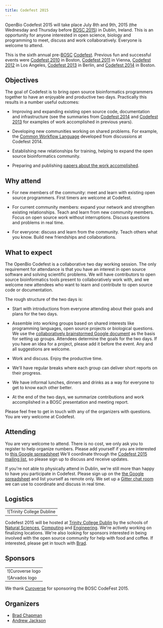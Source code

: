 ```yaml
---
title: Codefest 2015
---
```


OpenBio Codefest 2015 will take place July 8th and 9th, 2015 (the
Wednesday and Thursday before [BOSC 2015](BOSC_2015 "wikilink")) in
Dublin, Ireland. This is an opportunity for anyone interested in open
science, biology and programming to meet, discuss and work
collaboratively. Everyone is welcome to attend.

This is the sixth annual pre-[BOSC](BOSC "wikilink")
[Codefest](Codefest "wikilink"). Previous fun and successful events were
[Codefest 2010](Codefest_2010 "wikilink") in Boston, [Codefest
2011](Codefest_2011 "wikilink") in Vienna, [Codefest
2012](Codefest_2012 "wikilink") in Los Angeles, [Codefest
2013](Codefest_2013 "wikilink") in Berlin, and [Codefest
2014](Codefest_2014 "wikilink") in Boston.

Objectives
----------

The goal of Codefest is to bring open source bioinformatics programmers
together to have an enjoyable and productive two days. Practically this
results in a number useful outcomes:

-   Improving and expanding existing open source code, documentation and
    infrastructure (see the summaries from [Codefest
    2014](https://docs.google.com/presentation/d/114yvrK0Veasc_ns_rg484j2xxRi1h7wNlU2XKONuUqY/edit)
    and [Codefest
    2013](http://bcb.io/2013/07/18/summary-from-bioinformatics-open-science-codefest-2013-tools-infrastructure-standards-and-visualization/)
    for examples of work accomplished in previous years).

<!-- -->

-   Developing new communities working on shared problems. For example,
    the [Common Workflow
    Language](https://groups.google.com/forum/#!forum/common-workflow-language)
    developed from discussions at Codefest 2014.

<!-- -->

-   Establishing new relationships for training, helping to expand the
    open source bioinformatics community.

<!-- -->

-   Preparing and publishing [papers about the work
    accomplished](http://www.biomedcentral.com/1471-2105/15/S14/S7).

Why attend
----------

-   For new members of the community: meet and learn with existing open
    source programmers. First timers are welcome at Codefest.

<!-- -->

-   For current community members: expand your network and strengthen
    existing relationships. Teach and learn from new community members.
    Focus on open source work without interruptions. Discuss questions
    and problems in real time.

<!-- -->

-   For everyone: discuss and learn from the community. Teach others
    what you know. Build new friendships and collaborations.

What to expect
--------------

The OpenBio Codefest is a collaborative two day working session. The
only requirement for attendance is that you have an interest in open
source software and solving scientific problems. We will have
contributors to open source bioinformatics tools present to
collaboratively work with, and we welcome new attendees who want to
learn and contribute to open source code or documentation.

The rough structure of the two days is:

-   Start with introductions from everyone attending about their goals
    and plans for the two days.

<!-- -->

-   Assemble into working groups based on shared interests like
    programming languages, open source projects or biological questions.
    We use the [collaboratively brainstormed Google
    document](https://docs.google.com/document/d/1BJ_l4LG_RiCukJaDSkK4-_apr2nBtFr4gUYQHo1HeVQ/edit)
    as the basis for setting up groups. Attendees determine the goals
    for the two days. If you have an idea for a project, please add it
    before the event. Any and all suggestions are welcome.

<!-- -->

-   Work and discuss. Enjoy the productive time.

<!-- -->

-   We'll have regular breaks where each group can deliver short reports
    on their progress.

<!-- -->

-   We have informal lunches, dinners and drinks as a way for everyone
    to get to know each other better.

<!-- -->

-   At the end of the two days, we summarize contributions and work
    accomplished in a BOSC presentation and meeting report.

Please feel free to get in touch with any of the organizers with
questions. You are very welcome at Codefest.

Attending
---------

You are very welcome to attend. There is no cost, we only ask you to
register to help organize numbers. Please add yourself if you are
interested to [this Google
spreadsheet](https://docs.google.com/spreadsheets/d/1STl3x-KcInCxpGBgBHDz2C_LvrudXDe1X9d68NpH0Tk/edit?usp=sharing)
We'll coordinate through the [Codefest 2015 mailing
list](https://groups.google.com/forum/?fromgroups#!forum/openbio-codefest-2015),
so please sign up to discuss and receive updates.

If you're not able to physically attend in Dublin, we're still more than
happy to have you participate in Codefest. Please sign up on the [the
Google
spreadsheet](https://docs.google.com/spreadsheets/d/1STl3x-KcInCxpGBgBHDz2C_LvrudXDe1X9d68NpH0Tk/edit?usp=sharing)
and list yourself as remote only. We set up a [Gitter chat
room](https://gitter.im/chapmanb/obf-codefest) we can use to coordinate
and discuss in real time.

Logistics
---------

|                                                                                                                        |
|------------------------------------------------------------------------------------------------------------------------|
| ![Trinity College Dubline|link=<http://www.tcd.ie/>](TCDTrimmed.png "Trinity College Dubline|link=http://www.tcd.ie/") |

Codefest 2015 will be hosted at [Trinity College
Dublin](http://www.tcd.ie/) by the schools of [Natural
Sciences](http://naturalscience.tcd.ie/),
[Computing](https://www.scss.tcd.ie/) and
[Engineering](http://www.tcd.ie/Engineering/). We're actively working on
finalizing locations. We're also looking for sponsors interested in
being involved with the open source community for help with food and
coffee. If interested, please get in touch with
[Brad](https://github.com/chapmanb).

Sponsors
--------

|                                                                                                              |
|--------------------------------------------------------------------------------------------------------------|
| ![Curoverse logo|link=<http://curoverse.com>](Curoverse_logo.png "Curoverse logo|link=http://curoverse.com") |
| ![Arvados logo|link=<http://arvados.org>]( Arvados.png "Arvados logo|link=http://arvados.org")               |

We thank [Curoverse](http://curoverse.com) for sponsoring the BOSC
CodeFest 2015.

Organizers
----------

-   [Brad Chapman](http://bcb.io/)
-   [Andrew
    Jackson](http://www.tcd.ie/Zoology/research/research/theoretical/andrewjackson.php)

